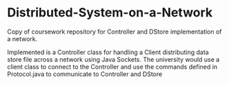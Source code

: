 # Distributed-System-on-a-Network
Copy of coursework repository for Controller and DStore implementation of a network.

Implemented is a Controller class for handling a Client distributing data store file across a network using Java Sockets.
The university would use a client class to connect to the Controller and use the commands defined in Protocol.java to communicate to Controller and DStore
